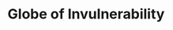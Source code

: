 ---
title: "Globe of Invulnerability"
index:
  - globe-of-invulnerability
permalink: /spells/globe-of-invulnerability/
tags:
  - Spell
  - 6th Level
  - Abjuration
available_for:
  - Sorcerer
  - Wizard
level: "6th Level"
school: "Abjuration"
area: "10 ft"
shape: "Sphere"
comp:
  - V
  - S
  - M
material: "a glass or crystal bead that shatters when the spell ends."
duration: "1 Minute"
concentration: true
description: |
  An immobile, faintly shimmering barrier springs into existence in a 10-foot radius around you and remains for the duration.

  Any spell of 5th level or lower cast from outside the barrier can't affect creatures or objects within it, even if the spell is cast using a higher level spell slot. Such a spell can target creatures and objects within the barrier, but the spell has no effect on them. Similarly, the area within the barrier is excluded from the areas affected by such spells.

  **At higher levels.** When you cast this spell using a spell slot of 7th level or higher, the barrier blocks spells of one level higher for each slot level above 6th.
excerpt: "An immobile, faintly shimmering barrier springs into existence in a 10-foot radius around you and remains for the duration."
source: "Basic Rules"
---